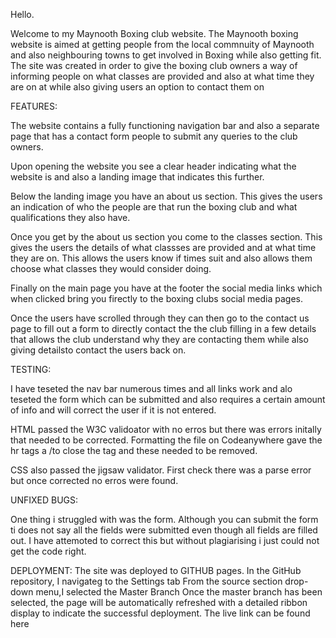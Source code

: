 Hello.

Welcome to my Maynooth Boxing club website. The Maynooth boxing  website is aimed at getting people from the local commnuity of Maynooth and also neighbouring towns to get involved in Boxing while also getting fit. The site was created in order to give the boxing club owners a way of informing people on what classes are provided and also at what time they are on at while also giving users an option to contact them on

FEATURES:

The website contains a fully functioning navigation bar and also a separate page that has a contact form people to submit any queries to the club owners.

Upon opening the website you see a clear header indicating what the website is and also a landing image that indicates this further.

Below the landing image you have an about us section. This gives the users an indication of who the people are that run the boxing club and what qualifications they also have.

Once you get by the about us section you come to the classes section. This gives the users the details of what classses are provided and at what time they are on. This allows the users know if times suit and also allows them choose what classes they would consider doing.

Finally on the main page you have at the footer the social media links which when clicked bring you firectly to the boxing clubs social media pages.

Once the users have scrolled through they can then go to the contact us page to fill out a form to directly contact the the club filling in a few details that allows the club understand why they are contacting them while also giving detailsto contact the users back on.


TESTING:

I have teseted the nav bar numerous times and all links work and alo teseted the form which can be submitted and also requires a certain amount of info and will correct the user if it is not entered.

HTML passed the W3C validoator with no erros but there was errors initally that needed to be corrected. Formatting the file on Codeanywhere gave the hr tags a /to close the tag and these needed to be removed.

CSS also passed the jigsaw validator. First check there was a parse error but once corrected no erros were found.

UNFIXED BUGS:

One thing i struggled with was the form. Although you can submit the form ti does not say all the fields were submitted even though all fields are filled out. I have attemoted to correct this but without plagiarising i just could not get the code right.

DEPLOYMENT:
The site was deployed to GITHUB pages.
In the GitHub repository, I navigateg to the Settings tab
From the source section drop-down menu,I  selected the Master Branch
Once the master branch has been selected, the page will be automatically refreshed with a detailed ribbon display to indicate the successful deployment.
The live link can be found here 

